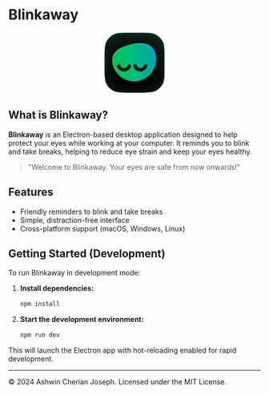 # Blinkaway

<p align="center">
  <img src="assets/icon.png" alt="Blinkaway Logo" width="120" />
</p>

## What is Blinkaway?

**Blinkaway** is an Electron-based desktop application designed to help protect your eyes while working at your computer. It reminds you to blink and take breaks, helping to reduce eye strain and keep your eyes healthy. 

> "Welcome to Blinkaway. Your eyes are safe from now onwards!"

## Features
- Friendly reminders to blink and take breaks
- Simple, distraction-free interface
- Cross-platform support (macOS, Windows, Linux)

## Getting Started (Development)

To run Blinkaway in development mode:

1. **Install dependencies:**
   ```bash
   npm install
   ```
2. **Start the development environment:**
   ```bash
   npm run dev
   ```

This will launch the Electron app with hot-reloading enabled for rapid development.

---

© 2024 Ashwin Cherian Joseph. Licensed under the MIT License. 